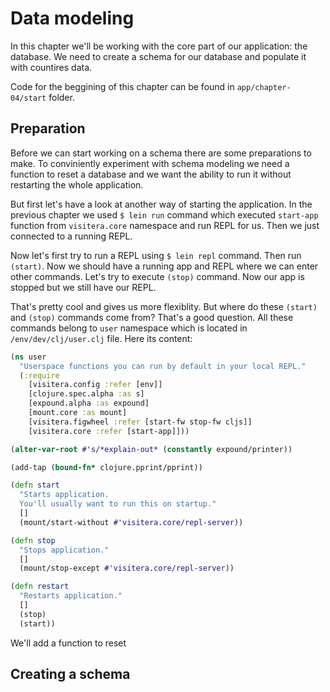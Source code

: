 # Data modeling

In this chapter we'll be working with the core part of our application: the database. We need to create a schema for our database and populate it with countires data. 

Code for the beggining of this chapter can be found in  `app/chapter-04/start` folder.

## Preparation

Before we can start working on a schema there are some preparations to make. To conviniently experiment with schema modeling we need a function to reset a database and we want the ability to run it without restarting the whole application. 

But first let's have a look at another way of starting the application. In the previous chapter we used `$ lein run` command which executed `start-app` function from `visitera.core` namespace and run REPL for us. Then we just connected to a running REPL.

Now let's first try to run a REPL using `$ lein repl` command. Then run `(start)`. Now we should have a running app and REPL where we can enter other commands. Let's try to execute `(stop)` command. Now our app is stopped but we still have our REPL. 

That's pretty cool and gives us more flexiblity. But where do these `(start)` and `(stop)` commands come from? That's a good question. All these commands belong to `user` namespace which is located in `/env/dev/clj/user.clj` file. Here its content:

```clojure
(ns user
  "Userspace functions you can run by default in your local REPL."
  (:require
    [visitera.config :refer [env]]
    [clojure.spec.alpha :as s]
    [expound.alpha :as expound]
    [mount.core :as mount]
    [visitera.figwheel :refer [start-fw stop-fw cljs]]
    [visitera.core :refer [start-app]]))

(alter-var-root #'s/*explain-out* (constantly expound/printer))

(add-tap (bound-fn* clojure.pprint/pprint))

(defn start 
  "Starts application.
  You'll usually want to run this on startup."
  []
  (mount/start-without #'visitera.core/repl-server))

(defn stop 
  "Stops application."
  []
  (mount/stop-except #'visitera.core/repl-server))

(defn restart 
  "Restarts application."
  []
  (stop)
  (start))
```
We'll add a function to reset 



## Creating a schema
<!--stackedit_data:
eyJoaXN0b3J5IjpbMTM3OTIwMjQ2Ml19
-->